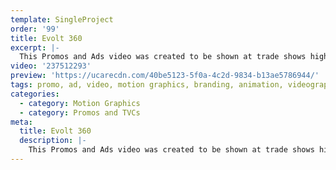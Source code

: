 ```yaml
---
template: SingleProject
order: '99'
title: Evolt 360
excerpt: |-
  This Promos and Ads video was created to be shown at trade shows highlighting Evolt 360 technology – The Evolt 360 Ecosystem consists of a body composition analyser, which utilises an eight electrode multifrequency segmental analysis known as Biometrical Impedance Analysis which helps people understanding their body in terms of Skeletal Muscle Mass, Total Body Water, Bone Mineral Content, Protein, Body Fat Percentage, Visceral Fat Levels and Segmental Analysis, B.M.R and Total Energy Expenditure​ and Age Match to Body (fitness age).
video: '237512293'
preview: 'https://ucarecdn.com/40be5123-5f0a-4c2d-9834-b13ae5786944/'
tags: promo, ad, video, motion graphics, branding, animation, videography
categories:
  - category: Motion Graphics
  - category: Promos and TVCs
meta:
  title: Evolt 360
  description: |-
    This Promos and Ads video was created to be shown at trade shows highlighting Evolt 360 technology – The Evolt 360 Ecosystem consists of a body composition analyser, which utilises an eight electrode multifrequency segmental analysis known as Biometrical Impedance Analysis which helps people understanding their body in terms of Skeletal Muscle Mass, Total Body Water, Bone Mineral Content, Protein, Body Fat Percentage, Visceral Fat Levels and Segmental Analysis, B.M.R and Total Energy Expenditure​ and Age Match to Body (fitness age).
---
```

